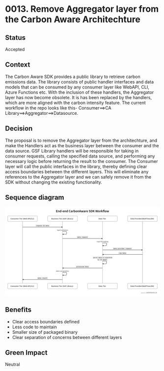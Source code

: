 # 0013. Remove Aggregator layer from the Carbon Aware Architechture

## Status

Accepted

## Context
The Carbon Aware SDK provides a public library to retrieve carbon emissions data. The library consists of public handler interfaces and data models that can be consumed by any consumer layer like WebAPI, CLI, Azure Functions etc.
With the inclusion of these handlers, the Aggregator layer has now become obsolete. It is has been replaced by the handlers, which are more aligned with the carbon intensity feature.
The current workflow in the repo looks like this- Consumer==>CA Library==>Aggregator==>Datasource. 

## Decision

The proposal is to remove the Aggregator layer from the architechture, and make the Handlers act as the business layer between the consumer and the data source.
GSF Library handlers will be responsible for taking in consumer requests, calling the specified data source, and performing any necessary logic before returning the result to the consumer. 
The Consumer layer will call the public interfaces in the library, thereby defining clear access boundaries between the different layers. This will eliminate any references to the Aggregator layer and we can safely remove it from the SDK without changing the existing functionality.   

## Sequence diagram

![WebApi Screenshot](../../images/revised-end-end-tiers.png)


## Benefits

- Clear access boundaries defined
- Less code to maintain
- Smaller size of packaged binary 
- Clear separation of concerns between different layers


## Green Impact

Neutral

